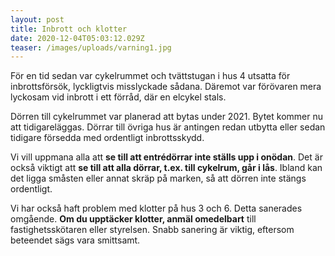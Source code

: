 ```yaml
---
layout: post
title: Inbrott och klotter
date: 2020-12-04T05:03:12.029Z
teaser: /images/uploads/varning1.jpg
---
```

För en tid sedan var cykelrummet och tvättstugan i hus 4 utsatta för inbrottsförsök, lyckligtvis misslyckade sådana. Däremot var förövaren mera lyckosam vid inbrott i ett förråd, där en elcykel stals.

Dörren till cykelrummet var planerad att bytas under 2021. Bytet kommer nu att tidigareläggas. Dörrar till övriga hus är antingen redan utbytta eller sedan tidigare försedda med ordentligt inbrottsskydd.

Vi vill uppmana alla att **se till att entrédörrar inte ställs upp i onödan**. Det är också viktigt att **se till att alla dörrar, t.ex. till cykelrum, går i lås**. Ibland kan det ligga småsten eller annat skräp på marken, så att dörren inte stängs ordentligt.

Vi har också haft problem med klotter på hus 3 och 6. Detta sanerades omgående. **Om du upptäcker klotter, anmäl omedelbart** till fastighetsskötaren eller styrelsen. Snabb sanering är viktig, eftersom beteendet sägs vara smittsamt.